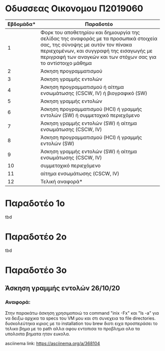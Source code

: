 # Οδυσσεας Οικονομου Π2019060

| Εβδομάδα* | Παραδοτέο |
| --- | --- |
| 1 | Φορκ του αποθετηρίου και δημιουργία της σελίδας της αναφοράς με τα προσωπικά στοιχεία σας, της σύνοψης με αυτόν τον πίνακα περιεχομένων, και συγγραφή της εισαγωγής με περιγραφή των αναγκών και των στόχων σας για το αντίστοιχο μάθημα |
| 2 | Άσκηση προγραμματισμού |
| 3 | Άσκηση γραμμής εντολών |
| 4 | Άσκηση προγραμματισμού ή αίτημα ενσωμάτωσης (CSCW, IV) ή βιογραφικό  (SW) |
| 5 | Άσκηση γραμμής εντολών |
| 6 | Άσκηση προγραμματισμού (HCI) ή γραμμής εντολών (SW) ή συμμετοχικό περιεχόμενο |
| 7 | Άσκηση γραμμής εντολών (SW) ή αίτημα ενσωμάτωσης (CSCW, IV) |
| 8 | Άσκηση προγραμματισμού (HCI) ή γραμμής εντολών (SW) |
| 9 | Άσκηση γραμμής εντολών (SW) ή αίτημα ενσωμάτωσης (CSCW, IV) |
| 10 | συμμετοχικό περιεχόμενο |
| 11 | αίτημα ενσωμάτωσης (CSCW, IV) |
| 12 | Τελική αναφορά* |

# Παραδοτέο 1ο
tbd
# Παραδοτέο 2ο
tbd
# Παραδοτέο 3ο
## Άσκηση γραμμής εντολών 26/10/20

### Αναφορά: 
Στην παρακάτω άσκηση χρησιμοποιώ τα command "inix -Fx" και "ls -a" για να δειξω αρχικα τα specs του VM μου και στι συνεχεια τα file directories.
δυσκολεύτηκα κιριος με το installation του brew διοτι ειχα προσπεράσει το τελικο βημα με το path αλλα αφου εντοπισα το προβλημα ολα τα υπολοιπα βηματα ηταν ευκολα.

asciinema link: https://asciinema.org/a/368104
